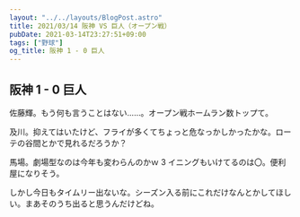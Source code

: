 ```yaml
---
layout: "../../layouts/BlogPost.astro"
title: 2021/03/14 阪神 VS 巨人（オープン戦）
pubDate: 2021-03-14T23:27:51+09:00
tags: ["野球"]
og_title: 阪神 1 - 0 巨人
---
```


## 阪神 1 - 0 巨人

佐藤輝。もう何も言うことはない……。オープン戦ホームラン数トップて。

及川。抑えてはいたけど、フライが多くてちょっと危なっかしかったかな。ローテの谷間とかで見れるだろうか？

馬場。劇場型なのは今年も変わらんのかｗ 3 イニングもいけてるのは〇。便利屋になりそう。

しかし今日もタイムリー出ないな。シーズン入る前にこれだけなんとかしてほしい。まあそのうち出ると思うんだけどね。
